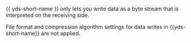 {{ yds-short-name }} only lets you write data as a byte stream that is interpreted on the receiving side.

File format and compression algorithm settings for data writes in {{yds-short-name}} are not applied.

